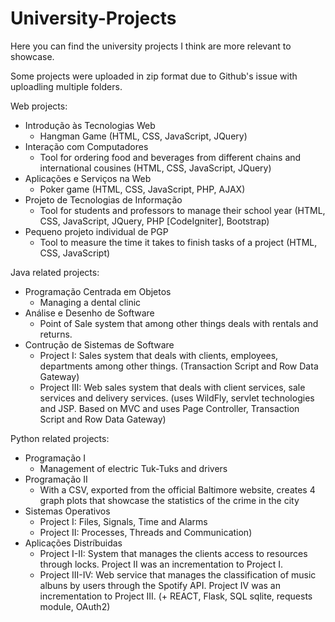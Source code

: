 # University-Projects

Here you can find the university projects I think are more relevant to showcase.

Some projects were uploaded in zip format due to Github's issue with uploadling multiple folders.

Web projects:
 - Introdução às Tecnologias Web 
    - Hangman Game (HTML, CSS, JavaScript, JQuery)
 - Interação com Computadores 
    - Tool for ordering food and beverages from different chains and international cousines (HTML, CSS, JavaScript, JQuery)
 - Aplicações e Serviços na Web 
    - Poker game (HTML, CSS, JavaScript, PHP, AJAX)
 - Projeto de Tecnologias de Informação 
    - Tool for students and professors to manage their school year (HTML, CSS, JavaScript, JQuery, PHP [CodeIgniter], Bootstrap)
 - Pequeno projeto individual de PGP 
    - Tool to measure the time it takes to finish tasks of a project (HTML, CSS, JavaScript)

Java related projects: 
 - Programação Centrada em Objetos
    - Managing a dental clinic
 - Análise e Desenho de Software
    - Point of Sale system that among other things deals with rentals and returns.
 - Contrução de Sistemas de Software
    - Project I: Sales system that deals with clients, employees, departments among other things. (Transaction Script and Row Data Gateway)
    - Project III: Web sales system that deals with client services, sale services and delivery services. (uses WildFly, servlet technologies and JSP. Based on MVC and uses Page Controller, Transaction Script and Row Data Gateway)
 
Python related projects:
 - Programação I
    - Management of electric Tuk-Tuks and drivers
 - Programação II
    - With a CSV, exported from the official Baltimore website, creates 4 graph plots that showcase the statistics of the crime in the city
 - Sistemas Operativos
    - Project I: Files, Signals, Time and Alarms
    - Project II: Processes, Threads and Communication)
 - Aplicações Distríbuidas
    - Project I-II: System that manages the clients access to resources through locks. Project II was an incrementation to Project I.
    - Project III-IV: Web service that manages the classification of music albuns by users through the Spotify API. Project IV was an incrementation to Project III. (+ REACT, Flask, SQL sqlite, requests module, OAuth2)
    
